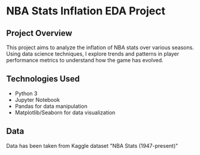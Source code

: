 # NBA Stats Inflation EDA Project

## Project Overview
This project aims to analyze the inflation of NBA stats over various seasons. Using data science techniques, I explore trends and patterns in player performance metrics to understand how the game has evolved.

## Technologies Used
- Python 3
- Jupyter Notebook
- Pandas for data manipulation
- Matplotlib/Seaborn for data visualization

## Data 
Data has been taken from Kaggle dataset "NBA Stats (1947-present)"
